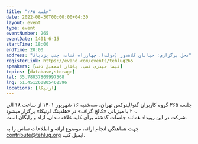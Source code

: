 ```yaml
---
title: "جلسه ۲۶۵"
date: 2022-08-30T00:00:00+04:30
layout: event
type: event
eventNumber: 265
eventDate: 1401-6-15
startTime: 18:00
endTime: 20:00
address: "محل برگزاری: خیابان کلاهدوز (دولت)، چهارراه قنات، جنب یزدباف"
registerLink: https://evand.com/events/tehlug265
speakers: [نیما حیدری نسب، یاشار اسمعیل دخت]
topics: [database,storage]
lat: 35.78037809997568
lng: 51.451260805462596
locations: [ارنیکا]
---
```

جلسه ۲۶۵ گروه کاربران گنو/لینوکس تهران، سه‌شنبه ۱۶ شهریور ۱۴۰۱ از ساعت ۱۸ الی ۲۰ با میزبانی «کالج گراف» در «هلدینگ ارنیکا» برگزار میشود.  
شرکت در این رویداد همانند جلسات گذشته برای کلیه علاقه‌مندان، آزاد و رایگان است.  
  

جهت هماهنگی انجام ارائه، موضوع ارائه و اطلاعات تماس را به contribute@tehlug.org ایمیل کنید.
